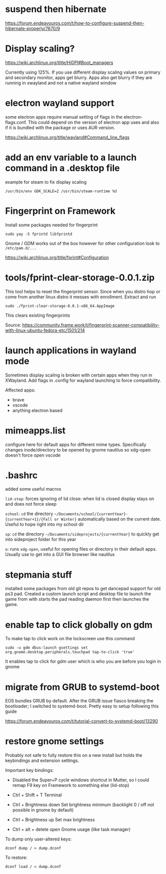 # suspend then hibernate

https://forum.endeavouros.com/t/how-to-configure-suspend-then-hibernate-properly/7670/9

# Display scaling?

https://wiki.archlinux.org/title/HiDPI#Boot_managers

Currently using 125%. If you use different display scaling values on primary and secondary monitor, apps get blurry. Apps also get blurry if they are running in xwayland and not a native wayland window

# electron wayland support

some electron apps require manual setting of flags in the electron-flags.conf. This could depend on the version of electron app uses and also if it is bundled with the package or uses AUR version.

https://wiki.archlinux.org/title/wayland#Command_line_flags

# add an env variable to a launch command in a .desktop file

example for steam to fix display scaling

`/usr/bin/env GDK_SCALE=2 /usr/bin/steam-runtime %U`

# Fingerprint on Framework

Install some packages needed for fingerprint

`sudo yay -S fprintd libfprintd`

Gnome / GDM works out of the box however for other configuration look to `/etc/pam.d/...`

https://wiki.archlinux.org/title/fprint#Configuration

# tools/fprint-clear-storage-0.0.1.zip

This tool helps to reset the fingerprint sensor. Since when you distro hop or come from another linux distro it messes with enrollment. Extract and run

`sudo ./fprint-clear-storage-0.0.1-x86_64.AppImage`

This clears existing fingerprints

Source: https://community.frame.work/t/fingerprint-scanner-compatibility-with-linux-ubuntu-fedora-etc/1501/214

# launch applications in wayland mode

Sometimes display scaling is broken with certain apps when they run in XWayland. Add flags in .config for wayland launching to force compatibility.

Affected apps:

- brave
- vscode
- anything electron based

# mimeapps.list

configure here for default apps for different mime types. Specifically changes inode/directory to be opened by gnome nautilus so xdg-open doesn't force open vscode

# .bashrc

added some useful macros

`lid-stop`: forces ignoring of lid close: when lid is closed display stays on and does not force sleep

`school`: `cd` the directory `~/Documents/school/{currentYear}-{currentYear+1}/{Fall or Winter}` automatically based on the current date. Useful to hope right into my school dir

`sp`: `cd` the directory `~/Documents/sideprojects/{currentYear}` to quickly get into sideproject folder for this year

`o`: runs `xdg-open`, useful for opening files or directory in their default apps. Usually use to get into a GUI file browser like nautilus

# stepmania stuff

installed some packages from old git repos to get dancepad support for old ps3 pad. Created a custom launch script and desktop file to launch the game from with starts the pad reading daemon first then launches the game.

# enable tap to click globally on gdm

To make tap to click work on the lockscreen use this command

`sudo -u gdm dbus-launch gsettings set org.gnome.desktop.peripherals.touchpad tap-to-click 'true'`

It enables tap to click for gdm user which is who you are before you login in gnome

# migrate from GRUB to systemd-boot

EOS bundles GRUB by default. After the GRUB issue fiasco breaking the bootloader; I switched to systemd-boot. Pretty easy to setup following this guide

https://forum.endeavouros.com/t/tutorial-convert-to-systemd-boot/13290

# restore gnome settings

Probably not safe to fully restore this on a new install but holds the keybindings and extension settings.


Important key bindings:

- Disabled the Super+P cycle windows shortcut in Mutter, so I could remap F9 key on Framework to something else (lid-stop)

- Ctrl + Shift + T Terminal

- Ctrl + Brightness down Set brightness minimum (backlight 0 / off not possible in gnome by default)

- Ctrl + Brightness up Set max brightness

- Ctrl + alt + delete open Gnome usage (like task manager)

To dump only user-altered keys:

  `dconf dump / > dump.dconf`

To restore:

  `dconf load / < dump.dconf`